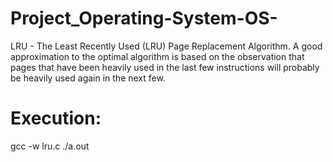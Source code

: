 # Project_Operating-System-OS-
LRU -  The Least Recently Used (LRU) Page Replacement Algorithm. A good approximation to the optimal algorithm is based on the observation that pages that have been heavily used in the last few instructions will probably be heavily used again in the next few.

# Execution:
gcc -w lru.c 
./a.out

